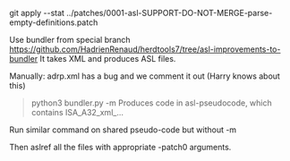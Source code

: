 git apply --stat ../patches/0001-asl-SUPPORT-DO-NOT-MERGE-parse-empty-definitions.patch

Use bundler from special branch https://github.com/HadrienRenaud/herdtools7/tree/asl-improvements-to-bundler
It takes XML and produces ASL files.

Manually:
adrp.xml has a bug and we comment it out (Harry knows about this)

> python3 bundler.py -m
Produces code in asl-pseudocode, which contains ISA_A32_xml_...

Run similar command on shared pseudo-code but without -m

Then aslref all the files with appropriate -patch0 arguments.
